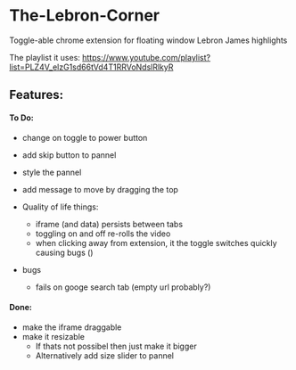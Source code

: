 # The-Lebron-Corner
Toggle-able chrome extension for floating window Lebron James highlights 


The playlist it uses: https://www.youtube.com/playlist?list=PLZ4V_elzG1sd66tVd4T1RRVoNdslRlkyR

## Features:

#### To Do:
- change on toggle to power button
- add skip button to pannel
- style the pannel

- add message to move by dragging the top

- Quality of life things:
    - iframe (and data) persists between tabs
    - toggling on and off re-rolls the video
    - when clicking away from extension, it the toggle switches quickly causing bugs ()

- bugs
    - fails on googe search tab (empty url probably?)


#### Done:

- make the iframe draggable
- make it resizable 
    - If thats not possibel then just make it bigger
    - Alternatively add size slider to pannel